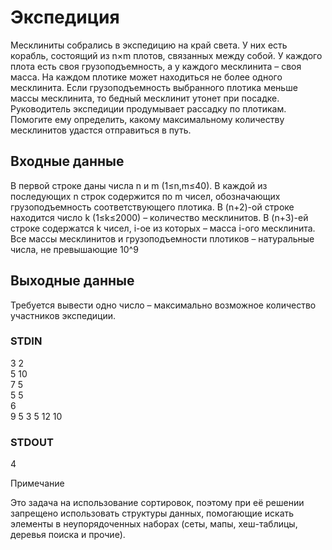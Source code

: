 # Экспедиция
Месклиниты собрались в экспедицию на край света. У них есть корабль, состоящий из n×m плотов, связанных между собой. У каждого плота есть своя грузоподъемность, а у каждого месклинита – своя масса. На каждом плотике может находиться не более одного месклинита. Если грузоподъемность выбранного плотика меньше массы месклинита, то бедный месклинит утонет при посадке.  
Руководитель экспедиции продумывает рассадку по плотикам. Помогите ему определить, какому максимальному количеству месклинитов удастся отправиться в путь.

## Входные данные
В первой строке даны числа n и m (1≤n,m≤40). В каждой из последующих n строк содержится по m чисел, обозначающих грузоподъемность соответствующего плотика. В (n+2)-ой строке находится число k (1≤k≤2000) – количество месклинитов. В (n+3)-ей строке содержатся k чисел, i-ое из которых – масса i-ого месклинита. Все массы месклинитов и грузоподъемности плотиков – натуральные числа, не превышающие 10^9

## Выходные данные
Требуется вывести одно число – максимально возможное количество участников экспедиции.

### STDIN
3 2  
5 10  
7 5  
5 5  
6  
9 5 3 5 12 10

### STDOUT
4

Примечание

Это задача на использование сортировок, поэтому при её решении запрещено использовать структуры данных, помогающие искать элементы в неупорядоченных наборах (сеты, мапы, хеш-таблицы, деревья поиска и прочие).
